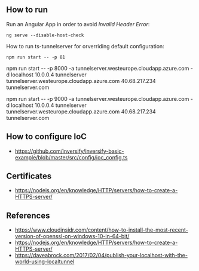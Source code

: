## How to run

Run an Angular App in order to avoid *Invalid Header Error*: 
    
    ng serve --disable-host-check

How to run ts-tunnelserver for orverriding default configuration:

    npm run start -- -p 81

npm run start -- -p 8000 -a tunnelserver.westeurope.cloudapp.azure.com -d localhost 10.0.0.4 tunnelserver tunnelserver.westeurope.cloudapp.azure.com 40.68.217.234 tunnelserver.com

npm run start -- -p 9000 -a tunnelserver.westeurope.cloudapp.azure.com -d localhost 10.0.0.4 tunnelserver tunnelserver.westeurope.cloudapp.azure.com 40.68.217.234 tunnelserver.com

## How to configure IoC

- <https://github.com/inversify/inversify-basic-example/blob/master/src/config/ioc_config.ts>

## Certificates

- <https://nodejs.org/en/knowledge/HTTP/servers/how-to-create-a-HTTPS-server/>

## References

- <https://www.cloudinsidr.com/content/how-to-install-the-most-recent-version-of-openssl-on-windows-10-in-64-bit/>
- <https://nodejs.org/en/knowledge/HTTP/servers/how-to-create-a-HTTPS-server/>
- <https://daveabrock.com/2017/02/04/publish-your-localhost-with-the-world-using-localtunnel>